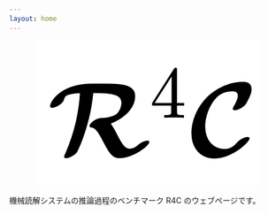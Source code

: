 ```yaml
---
layout: home
---
```


<p align="center">
<img src="./imgs/logo.png" /> <br />
</p>

機械読解システムの推論過程のベンチマーク R4C のウェブページです。
